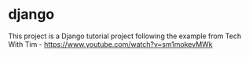 # django
This project is a Django tutorial project following the example from Tech With Tim - https://www.youtube.com/watch?v=sm1mokevMWk
